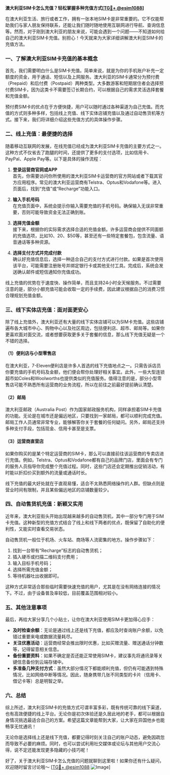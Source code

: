 **澳大利亚SIM卡怎么充值？轻松掌握多种充值方式[[TG💪+ @esim1088](https://t.me/s/esim1088)]**

在澳大利亚生活、旅行或者工作，拥有一张本地SIM卡是非常重要的。它不仅能帮助我们与家人朋友保持联系，还能让我们随时随地使用互联网进行导航、查询信息等。然而，对于刚到澳大利亚的朋友来说，可能会遇到一个问题——不知道如何给自己的澳大利亚SIM卡充值。别担心！今天就来为大家详细讲解澳大利亚SIM卡的充值方法。

### 一、了解澳大利亚SIM卡充值的基本概念

首先，我们需要明白什么是SIM卡充值。简单来说，就是为你的手机账户补充一定额度的资金，用于通话、短信以及上网服务。澳大利亚的SIM卡通常分为预付费（Prepaid）和后付费（Postpaid）两种类型。大多数游客和短期居住者会选择预付费SIM卡，因为这类卡不需要签订长期合约，可以根据自己的需求灵活选择套餐和充值金额。

预付费SIM卡的优点在于方便快捷，用户可以随时通过各种渠道为自己充值。而充值的方式则多种多样，包括线上充值、线下实体店铺充值以及通过自动售货机等方式。接下来，我们将详细介绍这些充值方式的具体操作步骤。

### 二、线上充值：最便捷的选择

随着移动互联网的发展，在线充值已经成为澳大利亚SIM卡充值的主要方式之一。这种方式不仅省去了跑腿的时间，还提供了更多的支付选项，比如信用卡、PayPal、Apple Pay等。以下是具体的操作流程：

1. **登录运营商官网或APP**  
   首先，你需要访问你所使用的澳大利亚SIM卡运营商的官方网站或者下载其官方应用程序。常见的澳大利亚运营商有Telstra、Optus和Vodafone等。进入页面后，找到“充值”或“Recharge”功能入口。

2. **输入手机号码**  
   在充值页面中，系统会提示你输入需要充值的手机号码。确保输入无误非常重要，否则可能导致资金无法正确到账。

3. **选择充值金额**  
   接下来，根据你的实际需求选择合适的充值金额。许多运营商会提供不同面额的充值选项，比如$10、$20、$50等，甚至还有一些特定套餐包，包含流量、语音通话等多种资源。

4. **选择支付方式并完成付款**  
   确认好充值信息后，选择一种适合自己的支付方式进行付款。如果是首次使用该平台，可能需要注册账号并绑定银行卡或其他支付工具。完成后，系统会发送确认邮件或短信通知你充值成功。

线上充值的优势在于速度快、操作简单，而且支持24小时全天候服务。不过需要注意的是，部分小额充值可能会收取一定的手续费，因此建议根据自己的消费习惯合理规划充值金额。

### 三、线下实体店充值：面对面更安心

除了线上充值外，澳大利亚还有大量的线下实体店铺可以为SIM卡充值。这些店铺遍布各大城市中心、购物中心以及社区周边，包括便利店、超市、邮局等。如果你更喜欢面对面交流，或者想要获取更多关于套餐的信息，那么线下充值无疑是一个不错的选择。

#### （1）便利店与小型零售店
在澳大利亚，7-Eleven便利店是许多人首选的线下充值地点之一。只需告诉店员你要充值的手机号码及金额，他们便会帮你处理好相关事宜。此外，一些大型连锁超市如Coles和Woolworths也提供类似的充值服务。值得注意的是，部分小型零售店可能不熟悉所有运营商的业务流程，所以在前往之前最好提前确认清楚。

#### （2）邮局
澳大利亚邮政（Australia Post）作为国家邮政服务机构，同样承担着SIM卡充值的功能。无论是在城市还是偏远地区，只要找到一家邮局，都可以顺利完成充值。邮局工作人员通常非常专业，能够解答你关于套餐的任何疑问。另外，邮局还支持多种支付手段，包括现金、信用卡甚至是支票。

#### （3）运营商直营店
如果你购买的是某个特定运营商的SIM卡，那么可以直接前往该运营商的专卖店进行充值。例如，Telstra、Optus和Vodafone都有自己的品牌门店，里面会有专门的服务人员指导你完成整个充值过程。同时，这些门店还会定期推出促销活动，有时能以折扣价买到额外的流量或通话时长。

线下充值的最大好处就在于直观易懂，适合不太熟悉网络操作的人群。但缺点则是营业时间有限制，并且某些偏远地区的店铺数量较少。

### 四、自动售货机充值：新颖又实用

近年来，澳大利亚街头开始出现越来越多的自动售货机，其中一部分专门用于SIM卡充值。这种新型的充值方式结合了线上和线下两者的优点，既保留了自助化的便利性，又能实时查看交易状态。

自动售货机一般位于机场、火车站、商场等人流密集的地方。操作步骤如下：
1. 找到一台带有“Recharge”标志的自动售货机；
2. 插入硬币或扫描二维码支付费用；
3. 输入目标手机号码；
4. 选择所需充值金额；
5. 等待机器吐出收据即可。

这种方式非常适合那些临时需要快速充值的用户，尤其是在没有网络连接的情况下。不过，由于设备普及率较低，目前覆盖范围相对较小。

### 五、其他注意事项

最后，再给大家分享几个小贴士，让你在澳大利亚使用SIM卡更加得心应手：

- **及时检查余额**：无论是通过线上还是线下充值，都应及时查询账户余额，以免错过重要来电或数据流量耗尽。
- **关注优惠活动**：运营商经常会推出限时优惠，比如买赠流量、赠送通话分钟数等，记得留意相关信息。
- **备份重要资料**：如果不确定是否还能正常使用SIM卡，建议事先将通讯录等关键信息备份到云端存储中。
- **多准备几种支付方式**：虽然大部分情况下都能顺利充值，但仍有可能遇到特殊情况，比如网络中断等情况。因此，随身携带几张不同类型的卡片（信用卡、借记卡等）总是明智之举。

### 六、总结

综上所述，澳大利亚SIM卡的充值方式可谓丰富多彩，既有传统可靠的线下渠道，也有高效便捷的线上平台。无论你是初次体验还是久居此地的老手，都可以根据自身情况挑选最适合自己的方案。希望这篇文章能帮到大家，让大家在异国他乡也能畅享无忧通讯！

无论你是选择线上还是线下充值，都要记得时刻关注自己的账户动态，避免因疏忽而导致不必要的麻烦。同时，也可以尝试利用社交媒体或论坛与其他用户交流心得，说不定还能发现更多隐藏的小技巧呢！

好了，关于澳大利亚SIM卡怎么充值的问题就聊到这里啦！如果你还有什么疑问，欢迎随时留言讨论哦～ [[TG💪+ @esim1088](https://t.me/s/esim1088) ![Image](https://i.postimg.cc/4NQfJmqS/Snipaste-2025-05-13-00-14-12.png)]